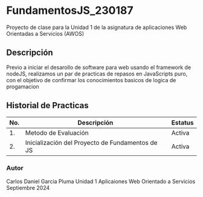 # FundamentosJS_230187
Proyecto de clase para la Unidad 1 de la asignatura de aplicaciones Web Orientadas a Servicios (AWOS)

## Descripción  
Previo a iniciar el desarollo de software para web usando el framework de nodeJS, realizamos un par de practicas de repasos en JavaScripts puro, con el objetivo de confirmar los conocimientos basicos de logica de progamacion 

## Historial de Practicas
|No.|Descripción|Estatus|
|--|--|--|
|1.|Metodo de Evaluación|Activa|
|2.|Inicialización del Proyecto de Fundamentos de JS|Activa|

### Autor
Carlos Daniel Garcia Pluma 
Unidad 1
Aplicaiones Web Orientado a Servicios
Septiembre 2024
